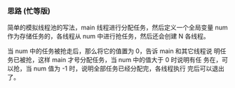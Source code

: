 

### 思路 (忙等版)

简单的模拟线程池的写法，main 线程进行分配任务，然后定义一个全局变量
num 作为存储任务的，各线程从 num 中进行抢任务，然后还会创建 N 各线程。

当 num 中的任务被抢走后，那么将它的值置为 0，告诉 main 和其它线程说
明任务已被抢，这样 main 才号分配任务，当 num 中的值大于 0 时说明有任
务在，可以抢，当 num 值为 -1 时，说明全部任务已经分配完，各线程执行
完后可以退出了。

